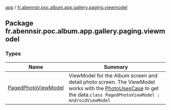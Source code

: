 [app](../index.md) / [fr.abennsir.poc.album.app.gallery.paging.viewmodel](./index.md)

## Package fr.abennsir.poc.album.app.gallery.paging.viewmodel

### Types

| Name | Summary |
|---|---|
| [PagedPhotoViewModel](-paged-photo-view-model/index.md) | ViewModel for the Album screen and detail photo screen. The ViewModel works with the [PhotoUsesCase](#) to get the data.`class PagedPhotoViewModel : AndroidViewModel` |
